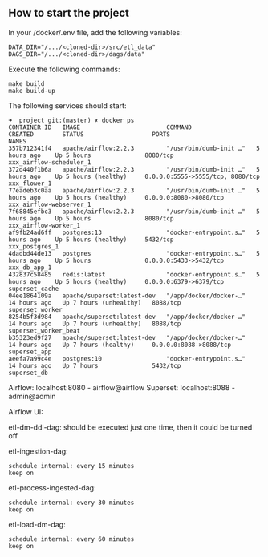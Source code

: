 ## How to start the project

In your /docker/.env file, add the following variables:

```
DATA_DIR="/.../<cloned-dir>/src/etl_data"
DAGS_DIR="/.../<cloned-dir>/dags/data"
```

Execute the following commands:
```
make build
make build-up
```

The following services should start:
```
➜  project git:(master) ✗ docker ps
CONTAINER ID   IMAGE                        COMMAND                  CREATED        STATUS                   PORTS                              NAMES
357b712341f4   apache/airflow:2.2.3         "/usr/bin/dumb-init …"   5 hours ago    Up 5 hours               8080/tcp                           xxx_airflow-scheduler_1
372d440f1b6a   apache/airflow:2.2.3         "/usr/bin/dumb-init …"   5 hours ago    Up 5 hours (healthy)     0.0.0.0:5555->5555/tcp, 8080/tcp   xxx_flower_1
77eadeb3c0aa   apache/airflow:2.2.3         "/usr/bin/dumb-init …"   5 hours ago    Up 5 hours (healthy)     0.0.0.0:8080->8080/tcp             xxx_airflow-webserver_1
7f68845efbc3   apache/airflow:2.2.3         "/usr/bin/dumb-init …"   5 hours ago    Up 5 hours               8080/tcp                           xxx_airflow-worker_1
af9fb24ad6ff   postgres:13                  "docker-entrypoint.s…"   5 hours ago    Up 5 hours (healthy)     5432/tcp                           xxx_postgres_1
4dadbd44de13   postgres                     "docker-entrypoint.s…"   5 hours ago    Up 5 hours               0.0.0.0:5433->5432/tcp             xxx_db_app_1
432837c58485   redis:latest                 "docker-entrypoint.s…"   5 hours ago    Up 5 hours (healthy)     0.0.0.0:6379->6379/tcp             superset_cache
04ee1864109a   apache/superset:latest-dev   "/app/docker/docker-…"   14 hours ago   Up 7 hours (unhealthy)   8088/tcp                           superset_worker
8254b5f3d984   apache/superset:latest-dev   "/app/docker/docker-…"   14 hours ago   Up 7 hours (unhealthy)   8088/tcp                           superset_worker_beat
b35323ed9f27   apache/superset:latest-dev   "/app/docker/docker-…"   14 hours ago   Up 7 hours (healthy)     0.0.0.0:8088->8088/tcp             superset_app
aeefa7a99c4e   postgres:10                  "docker-entrypoint.s…"   14 hours ago   Up 7 hours               5432/tcp                           superset_db

```



Airflow:    localhost:8080 - airflow@airflow
Superset:   localhost:8088 - admin@admin


Airflow UI:

etl-dm-ddl-dag: should be executed just one time, then it could be turned off

etl-ingestion-dag:

    schedule internal: every 15 minutes
    keep on

etl-process-ingested-dag:

    schedule internal: every 30 minutes
    keep on

etl-load-dm-dag:

    schedule internal: every 60 minutes
    keep on